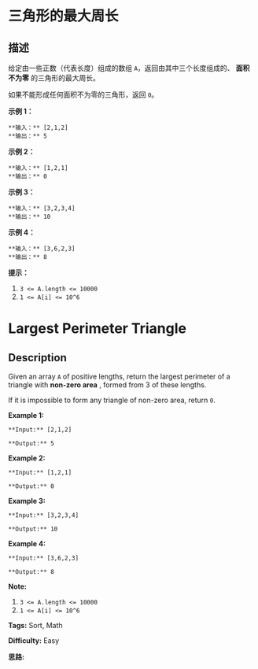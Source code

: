 # 三角形的最大周长

## 描述

给定由一些正数（代表长度）组成的数组 `A`，返回由其中三个长度组成的、 **面积不为零** 的三角形的最大周长。

如果不能形成任何面积不为零的三角形，返回 `0`。



**示例 1：**

    
    
    **输入：** [2,1,2]
    **输出：** 5
    

**示例 2：**

    
    
    **输入：** [1,2,1]
    **输出：** 0
    

**示例 3：**

    
    
    **输入：** [3,2,3,4]
    **输出：** 10
    

**示例 4：**

    
    
    **输入：** [3,6,2,3]
    **输出：** 8
    



**提示：**

  1. `3 <= A.length <= 10000`
  2. `1 <= A[i] <= 10^6`



# Largest Perimeter Triangle

## Description



Given an array `A` of positive lengths, return the largest perimeter of a triangle with **non-zero area** , formed from 3 of these lengths.

If it is impossible to form any triangle of non-zero area, return `0`.



**Example 1:**

    
    
    **Input:** [2,1,2]
    **Output:** 5
    

**Example 2:**

    
    
    **Input:** [1,2,1]
    **Output:** 0
    

**Example 3:**

    
    
    **Input:** [3,2,3,4]
    **Output:** 10
    

**Example 4:**

    
    
    **Input:** [3,6,2,3]
    **Output:** 8
    



**Note:**

  1. `3 <= A.length <= 10000`
  2. `1 <= A[i] <= 10^6`


**Tags:** Sort, Math

**Difficulty:** Easy

**思路:**
